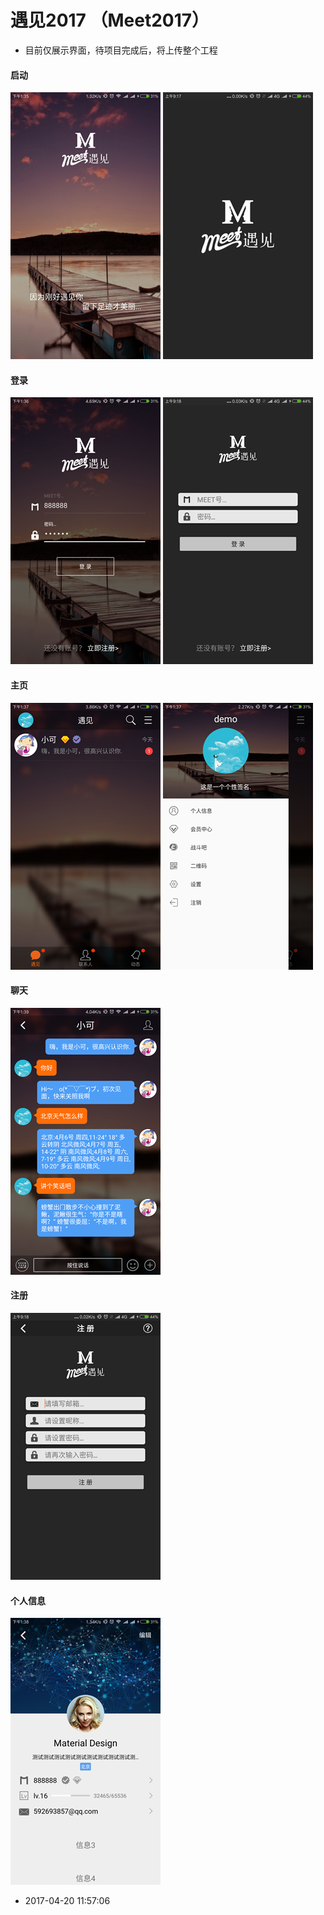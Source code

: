# 遇见2017 （Meet2017）
* 目前仅展示界面，待项目完成后，将上传整个工程 </br>
#### 启动</br>
 ![Start](https://github.com/weiyashuai123/meet/blob/master/DemoImage/met1.png "启动")
 ![Start1](https://github.com/weiyashuai123/meet/blob/master/DemoImage/m0.png "启动")
#### 登录</br>
 ![Login](https://github.com/weiyashuai123/meet/blob/master/DemoImage/met2.png "登录")
 ![login1](https://github.com/weiyashuai123/meet/blob/master/DemoImage/m1.png "登录")
#### 主页</br>
 ![Main](https://github.com/weiyashuai123/meet/blob/master/DemoImage/met3.png "main")
 ![Main2](https://github.com/weiyashuai123/meet/blob/master/DemoImage/met4.png "main2")
#### 聊天</br>
 ![Chat](https://github.com/weiyashuai123/meet/blob/master/DemoImage/met6.png "聊天")
#### 注册</br>
 ![Register](https://github.com/weiyashuai123/meet/blob/master/DemoImage/m2.png "注册")
#### 个人信息</br>
 ![Info](https://github.com/weiyashuai123/meet/blob/master/DemoImage/met5.png "信息")</br>
* 2017-04-20 11:57:06
